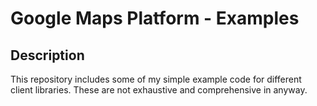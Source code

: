 # Google Maps Platform - Examples

## Description

This repository includes some of my simple example code for different client libraries. These are not exhaustive and comprehensive in anyway.